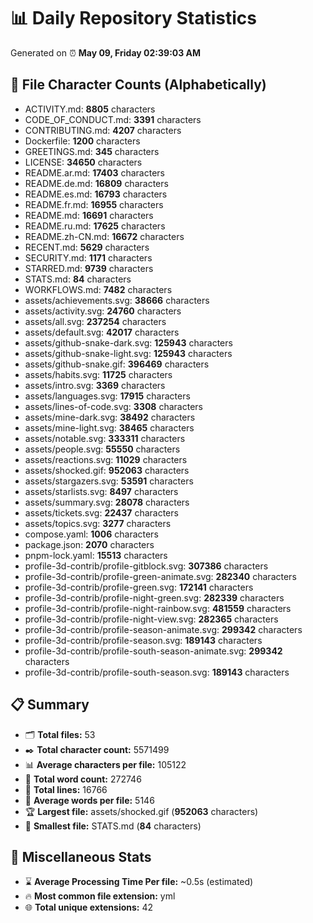 # 📊 Daily Repository Statistics
Generated on ⏰ **May 09, Friday 02:39:03 AM**

## 📂 File Character Counts (Alphabetically)
- ACTIVITY.md: **8805** characters
- CODE_OF_CONDUCT.md: **3391** characters
- CONTRIBUTING.md: **4207** characters
- Dockerfile: **1200** characters
- GREETINGS.md: **345** characters
- LICENSE: **34650** characters
- README.ar.md: **17403** characters
- README.de.md: **16809** characters
- README.es.md: **16793** characters
- README.fr.md: **16955** characters
- README.md: **16691** characters
- README.ru.md: **17625** characters
- README.zh-CN.md: **16672** characters
- RECENT.md: **5629** characters
- SECURITY.md: **1171** characters
- STARRED.md: **9739** characters
- STATS.md: **84** characters
- WORKFLOWS.md: **7482** characters
- assets/achievements.svg: **38666** characters
- assets/activity.svg: **24760** characters
- assets/all.svg: **237254** characters
- assets/default.svg: **42017** characters
- assets/github-snake-dark.svg: **125943** characters
- assets/github-snake-light.svg: **125943** characters
- assets/github-snake.gif: **396469** characters
- assets/habits.svg: **11725** characters
- assets/intro.svg: **3369** characters
- assets/languages.svg: **17915** characters
- assets/lines-of-code.svg: **3308** characters
- assets/mine-dark.svg: **38492** characters
- assets/mine-light.svg: **38465** characters
- assets/notable.svg: **333311** characters
- assets/people.svg: **55550** characters
- assets/reactions.svg: **11029** characters
- assets/shocked.gif: **952063** characters
- assets/stargazers.svg: **53591** characters
- assets/starlists.svg: **8497** characters
- assets/summary.svg: **28078** characters
- assets/tickets.svg: **22437** characters
- assets/topics.svg: **3277** characters
- compose.yaml: **1006** characters
- package.json: **2070** characters
- pnpm-lock.yaml: **15513** characters
- profile-3d-contrib/profile-gitblock.svg: **307386** characters
- profile-3d-contrib/profile-green-animate.svg: **282340** characters
- profile-3d-contrib/profile-green.svg: **172141** characters
- profile-3d-contrib/profile-night-green.svg: **282339** characters
- profile-3d-contrib/profile-night-rainbow.svg: **481559** characters
- profile-3d-contrib/profile-night-view.svg: **282365** characters
- profile-3d-contrib/profile-season-animate.svg: **299342** characters
- profile-3d-contrib/profile-season.svg: **189143** characters
- profile-3d-contrib/profile-south-season-animate.svg: **299342** characters
- profile-3d-contrib/profile-south-season.svg: **189143** characters

## 📋 Summary
- 🗂️ **Total files:** 53
- ✒️ **Total character count:** 5571499
- 📊 **Average characters per file:** 105122
- 📝 **Total word count:** 272746
- 🧾 **Total lines:** 16766
- 📐 **Average words per file:** 5146
- 🏆 **Largest file:** assets/shocked.gif (**952063** characters)
- 🥉 **Smallest file:** STATS.md (**84** characters)

## 🌟 Miscellaneous Stats
- ⌛ **Average Processing Time Per file:** ~0.5s (estimated)
- 🔥 **Most common file extension:** yml
- 🌐 **Total unique extensions:** 42
